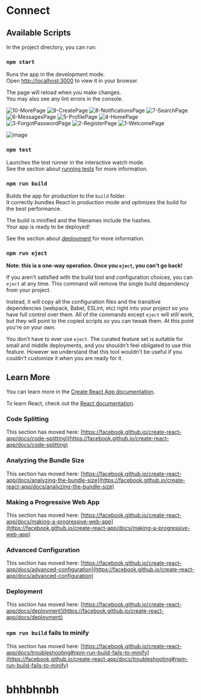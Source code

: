 # Connect

## Available Scripts

In the project directory, you can run:

### `npm start`

Runs the app in the development mode.\
Open [http://localhost:3000](http://localhost:3000) to view it in your browser.

The page will reload when you make changes.\
You may also see any lint errors in the console.

![10-MorePage](https://github.com/user-attachments/assets/e3d756b6-3907-494e-8c77-3c0790e6b92c)
![9-CreatePage](https://github.com/user-attachments/assets/28332262-a2ef-4198-a97e-d5173e0b78b2)
![8-NotificationsPage](https://github.com/user-attachments/assets/ee12e62c-4808-40ad-9aeb-1ecf00265f89)
![7-SearchPage](https://github.com/user-attachments/assets/2e2ef173-bee7-4700-8c88-2a9f41f60f86)
![6-MessagesPage](https://github.com/user-attachments/assets/c8bcc163-8ab2-4704-9536-5c01f3bd0648)
![5-ProfilePage](https://github.com/user-attachments/assets/c86866f4-c767-41d8-8141-ccca976e752e)
![4-HomePage](https://github.com/user-attachments/assets/c7dd7ee4-97db-4b58-a1c9-d41f4fa4e6e0)
![3-ForgotPasswordPage](https://github.com/user-attachments/assets/a875337b-6b24-42a7-8013-e7fcc1e0f888)
![2-RegisterPage](https://github.com/user-attachments/assets/049ca762-1ff6-479d-be92-ac602bcb9fef)
![1-WelcomePage](https://github.com/user-attachments/assets/52a9bcfc-3187-44ff-b42c-ec35e4a00df8)

![image](https://user-images.githubusercontent.com/89939823/234174428-ac7559b2-caef-4000-aab2-c70d32ec2af9.png)

### `npm test`

Launches the test runner in the interactive watch mode.\
See the section about [running tests](https://facebook.github.io/create-react-app/docs/running-tests) for more information.

### `npm run build`

Builds the app for production to the `build` folder.\
It correctly bundles React in production mode and optimizes the build for the best performance.

The build is minified and the filenames include the hashes.\
Your app is ready to be deployed!

See the section about [deployment](https://facebook.github.io/create-react-app/docs/deployment) for more information.

### `npm run eject`

**Note: this is a one-way operation. Once you `eject`, you can't go back!**

If you aren't satisfied with the build tool and configuration choices, you can `eject` at any time. This command will remove the single build dependency from your project.

Instead, it will copy all the configuration files and the transitive dependencies (webpack, Babel, ESLint, etc) right into your project so you have full control over them. All of the commands except `eject` will still work, but they will point to the copied scripts so you can tweak them. At this point you're on your own.

You don't have to ever use `eject`. The curated feature set is suitable for small and middle deployments, and you shouldn't feel obligated to use this feature. However we understand that this tool wouldn't be useful if you couldn't customize it when you are ready for it.

## Learn More

You can learn more in the [Create React App documentation](https://facebook.github.io/create-react-app/docs/getting-started).

To learn React, check out the [React documentation](https://reactjs.org/).

### Code Splitting

This section has moved here: [https://facebook.github.io/create-react-app/docs/code-splitting](https://facebook.github.io/create-react-app/docs/code-splitting)

### Analyzing the Bundle Size

This section has moved here: [https://facebook.github.io/create-react-app/docs/analyzing-the-bundle-size](https://facebook.github.io/create-react-app/docs/analyzing-the-bundle-size)

### Making a Progressive Web App

This section has moved here: [https://facebook.github.io/create-react-app/docs/making-a-progressive-web-app](https://facebook.github.io/create-react-app/docs/making-a-progressive-web-app)

### Advanced Configuration

This section has moved here: [https://facebook.github.io/create-react-app/docs/advanced-configuration](https://facebook.github.io/create-react-app/docs/advanced-configuration)

### Deployment

This section has moved here: [https://facebook.github.io/create-react-app/docs/deployment](https://facebook.github.io/create-react-app/docs/deployment)

### `npm run build` fails to minify

This section has moved here: [https://facebook.github.io/create-react-app/docs/troubleshooting#npm-run-build-fails-to-minify](https://facebook.github.io/create-react-app/docs/troubleshooting#npm-run-build-fails-to-minify)
   
 
 # bhhbhnbh
